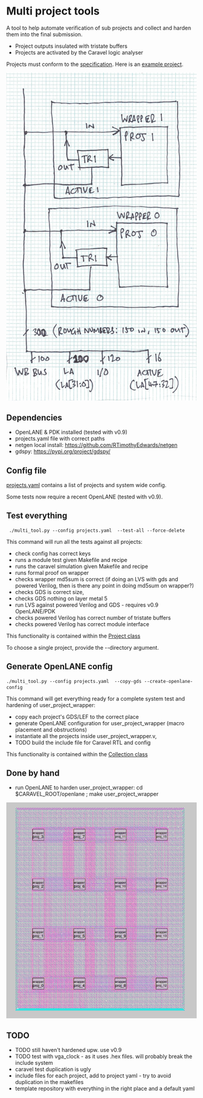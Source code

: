 # Multi project tools

A tool to help automate verification of sub projects and collect and harden them into the final submission.

* Project outputs insulated with tristate buffers
* Projects are activated by the Caravel logic analyser

Projects must conform to the [specification](docs/project_spec.md). Here is an [example project](https://github.com/mattvenn/wrapped_frequency_counter).

![schematic](docs/mph.jpg)

## Dependencies

* OpenLANE & PDK installed (tested with v0.9)
* projects.yaml file with correct paths
* netgen local install: https://github.com/RTimothyEdwards/netgen
* gdspy: https://pypi.org/project/gdspy/

## Config file

[projects.yaml](projects.yaml) contains a list of projects and system wide config.

Some tests now require a recent OpenLANE (tested with v0.9).

## Test everything

     ./multi_tool.py --config projects.yaml  --test-all --force-delete

This command will run all the tests against all projects: 

* check config has correct keys
* runs a module test given Makefile and recipe
* runs the caravel simulation given Makefile and recipe
* runs formal proof on wrapper
* checks wrapper md5sum is correct (if doing an LVS with gds and powered Verilog, then is there any point in doing md5sum on wrapper?)
* checks GDS is correct size, 
* checks GDS nothing on layer metal 5
* run LVS against powered Verilog and GDS - requires v0.9 OpenLANE/PDK
* checks powered Verilog has correct number of tristate buffers
* checks powered Verilog has correct module interface

This functionality is contained within the [Project class](project.py)

To choose a single project, provide the --directory argument.

## Generate OpenLANE config

    ./multi_tool.py --config projects.yaml  --copy-gds --create-openlane-config

This command will get everything ready for a complete system test and hardening of user_project_wrapper:

* copy each project's GDS/LEF to the correct place
* generate OpenLANE configuration for user_project_wrapper (macro placement and obstructions)
* instantiate all the projects inside user_project_wrapper.v, 
* TODO build the include file for Caravel RTL and config

This functionality is contained within the [Collection class](collect.py)

## Done by hand

* run OpenLANE to harden user_project_wrapper: cd $CARAVEL_ROOT/openlane ; make user_project_wrapper

![hardened user project wrapper](docs/mph-16designs.png)

## TODO

* TODO still haven't hardened upw. use v0.9
* TODO test with vga_clock - as it uses .hex files. will probably break the include system
* caravel test duplication is ugly
* include files for each project, add to project yaml - try to avoid duplication in the makefiles
* template repository with everything in the right place and a default yaml

